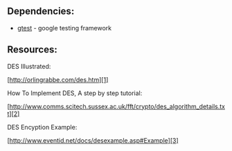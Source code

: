 

Dependencies:
-------------
* [gtest][4] - google testing framework

Resources:
----------

DES Illustrated: 

[http://orlingrabbe.com/des.htm][1]

How To Implement DES, A step by step tutorial: 

[http://www.comms.scitech.sussex.ac.uk/fft/crypto/des_algorithm_details.txt][2]

DES Encyption Example: 

[http://www.eventid.net/docs/desexample.asp#Example][3]

[1]: http://orlingrabbe.com/des.htm
[2]: http://www.comms.scitech.sussex.ac.uk/fft/crypto/des_algorithm_details.txt
[3]: http://www.eventid.net/docs/desexample.asp#Example
[4]: http://code.google.com/p/googletest/
